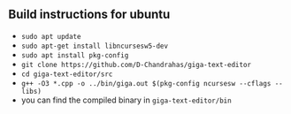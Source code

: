 ## Build instructions for ubuntu
- `sudo apt update`
- `sudo apt-get install libncursesw5-dev`
- `sudo apt install pkg-config`
- `git clone https://github.com/D-Chandrahas/giga-text-editor`
- `cd giga-text-editor/src`
- `g++ -O3 *.cpp -o ../bin/giga.out $(pkg-config ncursesw --cflags --libs)`
- you can find the compiled binary in `giga-text-editor/bin`
